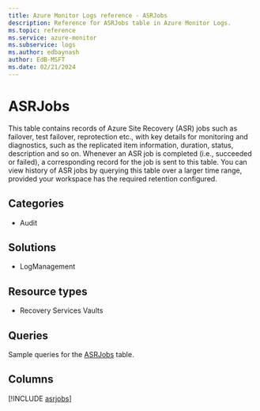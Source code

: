 ```yaml
---
title: Azure Monitor Logs reference - ASRJobs
description: Reference for ASRJobs table in Azure Monitor Logs.
ms.topic: reference
ms.service: azure-monitor
ms.subservice: logs
ms.author: edbaynash
author: EdB-MSFT
ms.date: 02/21/2024
---
```


# ASRJobs

This table contains records of Azure Site Recovery (ASR) jobs such as failover, test failover, reprotection etc., with key details for monitoring and diagnostics, such as the replicated item information, duration, status, description and so on. Whenever an ASR job is completed (i.e., succeeded or failed), a corresponding record for the job is sent to this table. You can view history of ASR jobs by querying this table over a larger time range, provided your workspace has the required retention configured.


## Categories

- Audit

## Solutions

- LogManagement

## Resource types

- Recovery Services Vaults

## Queries

 Sample queries for the [ASRJobs](/azure/azure-monitor/reference/queries/asrjobs) table.


## Columns
  
[!INCLUDE [asrjobs](.././tables/includes/asrjobs-include.md)]
